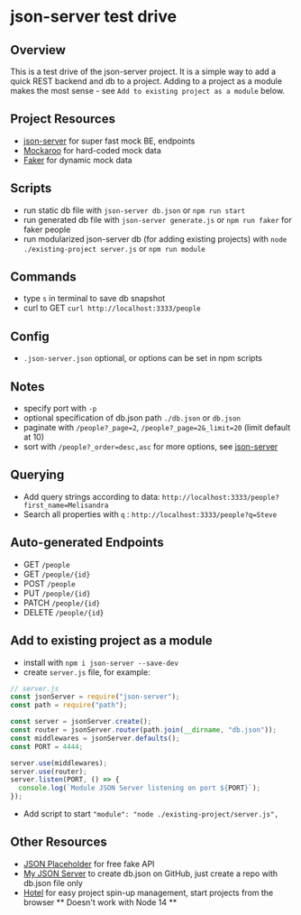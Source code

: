 # json-server test drive

## Overview

This is a test drive of the json-server project. It is a simple way to add a quick REST backend and db to a project. Adding to a project as a module makes the most sense - see `Add to existing project as a module` below.

## Project Resources

- [json-server](https://github.com/typicode/json-server) for super fast mock BE, endpoints
- [Mockaroo](https://mockaroo.com/) for hard-coded mock data
- [Faker](https://github.com/marak/Faker.js/) for dynamic mock data

## Scripts

- run static db file with `json-server db.json` or `npm run start`
- run generated db file with `json-server generate.js` or `npm run faker` for faker people
- run modularized json-server db (for adding existing projects) with `node ./existing-project server.js` or `npm run module`

## Commands

- type `s` in terminal to save db snapshot
- curl to GET `curl http://localhost:3333/people`

## Config

- `.json-server.json` optional, or options can be set in npm scripts

## Notes

- specify port with `-p`
- optional specification of db.json path `./db.json` or `db.json`
- paginate with `/people?_page=2`, `/people?_page=2&_limit=20` (limit default at 10)
- sort with `/people?_order=desc,asc`
  for more options, see [json-server](https://github.com/typicode/json-server)

## Querying

- Add query strings according to data: `http://localhost:3333/people?first_name=Melisandra`
- Search all properties with `q` : `http://localhost:3333/people?q=Steve`

## Auto-generated Endpoints

- GET `/people`
- GET `/people/{id}`
- POST `/people`
- PUT `/people/{id}`
- PATCH `/people/{id}`
- DELETE `/people/{id}`

## Add to existing project as a module

- install with `npm i json-server --save-dev`
- create `server.js` file, for example:

```js
// server.js
const jsonServer = require("json-server");
const path = require("path");

const server = jsonServer.create();
const router = jsonServer.router(path.join(__dirname, "db.json"));
const middlewares = jsonServer.defaults();
const PORT = 4444;

server.use(middlewares);
server.use(router);
server.listen(PORT, () => {
  console.log(`Module JSON Server listening on port ${PORT}`);
});
```

- Add script to start `"module": "node ./existing-project/server.js",`

## Other Resources

- [JSON Placeholder](https://jsonplaceholder.typicode.com/) for free fake API
- [My JSON Server](https://my-json-server.typicode.com/) to create db.json on GitHub, just create a repo with db.json file only
- [Hotel](https://github.com/typicode/hotel) for easy project spin-up management, start projects from the browser ** Doesn't work with Node 14 **

